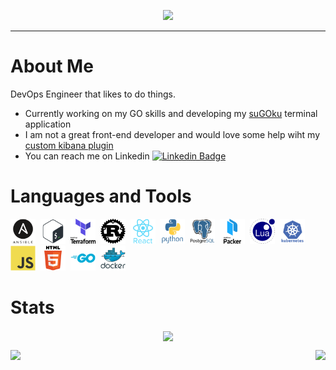 
<p align="center">
  <img src="https://readme-jokes.vercel.app/api?them=gruvbox"/>
</p>

---

# About Me

DevOps Engineer that likes to do things.

- Currently working on my GO skills and developing my [suGOku](https://github.com/tehbooom/sudoku) terminal application
- I am not a great front-end developer and would love some help wiht my [custom kibana plugin](https://github.com/tehbooom/mitre_attack)
- You can reach me on Linkedin [![Linkedin Badge](https://img.shields.io/badge/-Alec-blue?style=flat&logo=Linkedin&logoColor=white)](https://www.linkedin.com/in/alec-carpenter-54446a227/)

# Languages and Tools

<div>
  <img src="https://github.com/devicons/devicon/blob/master/icons/ansible/ansible-plain-wordmark.svg" title="Ansible" alt="Ansible" width="40" height="40"/>&nbsp;
  <img src="https://github.com/devicons/devicon/blob/master/icons/bash/bash-original.svg" title="Bash" alt="Bash" width="40" height="40"/>&nbsp;
  <img src="https://github.com/devicons/devicon/blob/master/icons/terraform/terraform-original-wordmark.svg" title="Terraform" alt="Terraform" width="40" height="40"/>&nbsp;
  <img src="https://github.com/devicons/devicon/blob/master/icons/rust/rust-plain.svg" title="Rust" alt="Rust" width="40" height="40"/>&nbsp;
  <img src="https://github.com/devicons/devicon/blob/master/icons/react/react-original-wordmark.svg" title="React" alt="React" width="40" height="40"/>&nbsp;
  <img src="https://github.com/devicons/devicon/blob/master/icons/python/python-original-wordmark.svg" title="Python" alt="Python" width="40" height="40"/>&nbsp;
  <img src="https://github.com/devicons/devicon/blob/master/icons/postgresql/postgresql-original-wordmark.svg" title="postgresql" alt="postgresql" width="40" height="40"/>&nbsp;
  <img src="https://github.com/devicons/devicon/blob/master/icons/packer/packer-original-wordmark.svg" title="packer" alt="packer" width="40" height="40"/>&nbsp;
  <img src="https://github.com/devicons/devicon/blob/master/icons/lua/lua-original-wordmark.svg" title="lua" alt="lua" width="40" height="40"/>&nbsp;
  <img src="https://github.com/devicons/devicon/blob/master/icons/kubernetes/kubernetes-plain-wordmark.svg" title="k8s" alt="k8s" width="40" height="40"/>&nbsp;
  <img src="https://github.com/devicons/devicon/blob/master/icons/javascript/javascript-original.svg" title="js" alt="js" width="40" height="40"/>&nbsp;
  <img src="https://github.com/devicons/devicon/blob/master/icons/html5/html5-original-wordmark.svg" title="html" alt="html" width="40" height="40"/>&nbsp;
  <img src="https://github.com/devicons/devicon/blob/master/icons/go/go-original-wordmark.svg" title="go" alt="go" width="40" height="40"/>&nbsp;
  <img src="https://github.com/devicons/devicon/blob/master/icons/docker/docker-original-wordmark.svg" title="docker" alt="docker" width="40" height="40"/>&nbsp;
</div>

# Stats
<p align="center">
  <img align="center" src="http://github-readme-streak-stats.herokuapp.com?user=tehbooom&theme=gruvbox" />
</p>

<a href="https://github.com/anuraghazra/github-readme-stats">
  <img  src="https://github-readme-stats.vercel.app/api?username=tehbooom&count_private=true&theme=gruvbox" />
</a>
<a href="https://github.com/anuraghazra/github-readme-stats">
  <img align="right" src="https://github-readme-stats.vercel.app/api/top-langs/?username=tehbooom&layout=compact&theme=gruvbox&langs_count=8" />
</a>
